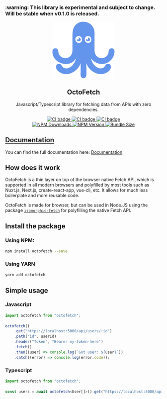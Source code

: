 <h3> :warning: This library is experimental and subject to change. Will be stable when v0.1.0 is released.</h3>

<p align="center">
  <a href="https://octofetch.js.org" target="_blank">
    <img alt="OctoFetch Logo" width="200" src="https://raw.githubusercontent.com/maartenvn/OctoFetch/master/docs/public/img/logo.svg">
  </a>
</p>

<h2 align="center">OctoFetch</h2>

<p align="center">
Javascript/Typescript library for fetching data from APIs with zero dependencies.
</p>

<p align="center">
  <a href="https://github.com/maartenvn/OctoFetch/actions/workflows/test.yml">
    <img src="https://github.com/maartenvn/OctoFetch/actions/workflows/test.yml/badge.svg" alt="CI badge">
  </a>
  
  <a href="https://github.com/maartenvn/OctoFetch/actions/workflows/docs.yml">
    <img src="https://github.com/maartenvn/OctoFetch/actions/workflows/docs.yml/badge.svg" alt="CI badge">
  </a>

  <a href="https://github.com/maartenvn/OctoFetch/actions/workflows/release.yml">
    <img src="https://github.com/maartenvn/OctoFetch/actions/workflows/release.yml/badge.svg" alt="CI badge">
  </a>

  <br />

  <a href="https://www.npmjs.com/package/octofetch">
    <img src="https://img.shields.io/npm/dm/octofetch" alt="NPM Downloads">
  </a>

  <a href="https://www.npmjs.com/package/octofetch">
    <img src="https://img.shields.io/npm/v/octofetch" alt="NPM Version">
  </a>

  <a href="https://bundlephobia.com/result?p=octofetch">
    <img src="https://img.shields.io/bundlephobia/minzip/octofetch" alt="Bundle Size">
  </a>
</p>

## [Documentation](https://octofetch.js.org/)

You can find the full documentation here: [Documentation](https://octofetch.js.org/)

## How does it work

OctoFetch is a thin layer on top of the browser native Fetch API, which is supported in all modern browsers and polyfilled by most tools such as Nuxt.js, Next.js, create-react-app, vue-cli, etc. It allows for much less boilerplate and more reusable code.

OctoFetch is made for browser, but can be used in Node.JS using the package [`isomorphic-fetch`](https://www.npmjs.com/package/isomorphic-fetch) for polyfilling the native Fetch API.

## Install the package

### Using NPM:

```bash
npm install octofetch --save
```

### Using YARN

```bash
yarn add octofetch
```

## Simple usage

### Javascript

```javascript
import octofetch from "octofetch";

octofetch()
    .get("https://localhost:5000/api/users/:id")
    .path("id", userId)
    .header("Token", "Bearer my-token-here")
    .fetch()
    .then((user) => console.log(`Got user: ${user}`))
    .catch((error) => console.log(error.code));
```

### Typescript

```typescript
import octofetch from "octofetch";

const users = await octofetch<User[]>().get("https://localhost:5000/api/users").fetch();
```
